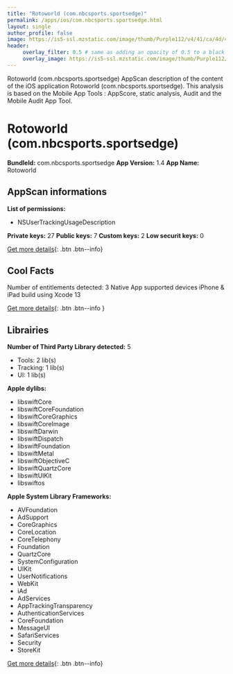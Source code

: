 ```yaml
---
title: "Rotoworld (com.nbcsports.sportsedge)"
permalink: /apps/ios/com.nbcsports.sportsedge.html
layout: single
author_profile: false
image: https://is5-ssl.mzstatic.com/image/thumb/Purple112/v4/41/ca/4d/41ca4de2-f5d5-722c-ee9c-f2460d992f5a/AppIcon-0-0-1x_U007emarketing-0-0-0-7-0-0-sRGB-0-0-0-GLES2_U002c0-512MB-85-220-0-0.png/512x512bb.jpg
header: 
     overlay_filter: 0.5 # same as adding an opacity of 0.5 to a black background
     overlay_image: https://is5-ssl.mzstatic.com/image/thumb/Purple112/v4/41/ca/4d/41ca4de2-f5d5-722c-ee9c-f2460d992f5a/AppIcon-0-0-1x_U007emarketing-0-0-0-7-0-0-sRGB-0-0-0-GLES2_U002c0-512MB-85-220-0-0.png/512x512bb.jpg
---
```

Rotoworld (com.nbcsports.sportsedge) AppScan description of the content of the iOS application Rotoworld (com.nbcsports.sportsedge). This analysis is based on the Mobile App Tools : AppScore, static analysis, Audit and the Mobile Audit App Tool.

# Rotoworld (com.nbcsports.sportsedge)

**BundleId:** com.nbcsports.sportsedge
**App Version:** 1.4
**App Name:** Rotoworld


## AppScan informations 

**List of permissions:** 
- NSUserTrackingUsageDescription
  
  
**Private keys:** 27
**Public keys:** 7
**Custom keys:** 2
**Low securit keys:** 0
  
[Get more details](/pricing.html){: .btn .btn--info}

## Cool Facts

Number of entitlements detected: 3
Native App
supported devices iPhone & iPad
build using Xcode 13
  
[Get more details](/pricing.html){: .btn .btn--info }

## Librairies 
**Number of Third Party Library detected:** 5
- Tools: 2 lib(s)
- Tracking: 1 lib(s)
- UI: 1 lib(s)


**Apple dylibs:**
- libswiftCore
- libswiftCoreFoundation
- libswiftCoreGraphics
- libswiftCoreImage
- libswiftDarwin
- libswiftDispatch
- libswiftFoundation
- libswiftMetal
- libswiftObjectiveC
- libswiftQuartzCore
- libswiftUIKit
- libswiftos


**Apple System Library Frameworks:**
- AVFoundation
- AdSupport
- CoreGraphics
- CoreLocation
- CoreTelephony
- Foundation
- QuartzCore
- SystemConfiguration
- UIKit
- UserNotifications
- WebKit
- iAd
- AdServices
- AppTrackingTransparency
- AuthenticationServices
- CoreFoundation
- MessageUI
- SafariServices
- Security
- StoreKit


  
[Get more details](/pricing.html){: .btn .btn--info}

